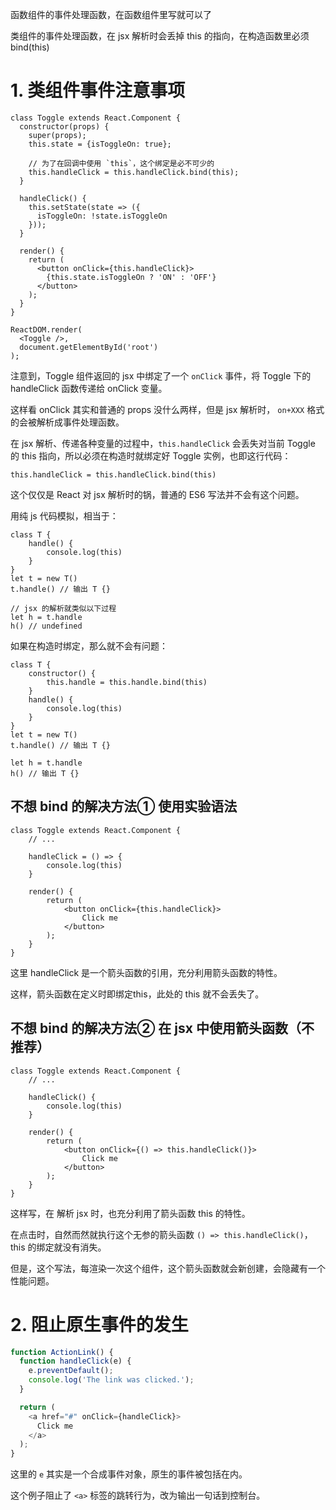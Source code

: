 函数组件的事件处理函数，在函数组件里写就可以了

类组件的事件处理函数，在 jsx 解析时会丢掉 this 的指向，在构造函数里必须 bind(this)

# 1. 类组件事件注意事项

``` JSX
class Toggle extends React.Component {
  constructor(props) {
    super(props);
    this.state = {isToggleOn: true};

    // 为了在回调中使用 `this`，这个绑定是必不可少的
    this.handleClick = this.handleClick.bind(this);
  }

  handleClick() {
    this.setState(state => ({
      isToggleOn: !state.isToggleOn
    }));
  }

  render() {
    return (
      <button onClick={this.handleClick}>
        {this.state.isToggleOn ? 'ON' : 'OFF'}
      </button>
    );
  }
}

ReactDOM.render(
  <Toggle />,
  document.getElementById('root')
);
```

注意到，Toggle 组件返回的 jsx 中绑定了一个 `onClick` 事件，将 Toggle 下的 handleClick 函数传递给 onClick 变量。

这样看 onClick 其实和普通的 props 没什么两样，但是 jsx 解析时， `on+XXX` 格式的会被解析成事件处理函数。

在 jsx 解析、传递各种变量的过程中，`this.handleClick` 会丢失对当前 Toggle 的 this 指向，所以必须在构造时就绑定好 Toggle 实例，也即这行代码：

``` JS
this.handleClick = this.handleClick.bind(this)
```

这个仅仅是 React 对 jsx 解析时的锅，普通的 ES6 写法并不会有这个问题。

用纯 js 代码模拟，相当于：

``` JSX
class T {
    handle() {
        console.log(this)
    }
}
let t = new T()
t.handle() // 输出 T {}

// jsx 的解析就类似以下过程
let h = t.handle
h() // undefined
```

如果在构造时绑定，那么就不会有问题：

``` JS
class T {
    constructor() {
        this.handle = this.handle.bind(this)
    }
    handle() {
        console.log(this)
    }
}
let t = new T()
t.handle() // 输出 T {}

let h = t.handle
h() // 输出 T {}
```



## 不想 bind 的解决方法① 使用实验语法

``` JSX
class Toggle extends React.Component {
    // ...
    
    handleClick = () => {
        console.log(this)
    }
    
    render() {
    	return (
            <button onClick={this.handleClick}>
            	Click me
            </button>
        );
  	}
}
```

这里 handleClick 是一个箭头函数的引用，充分利用箭头函数的特性。

这样，箭头函数在定义时即绑定this，此处的 this 就不会丢失了。

## 不想 bind 的解决方法② 在 jsx 中使用箭头函数（不推荐）

``` JSX
class Toggle extends React.Component {
    // ...
    
    handleClick() {
        console.log(this)
    }
    
    render() {
    	return (
            <button onClick={() => this.handleClick()}>
            	Click me
            </button>
        );
  	}
}
```

这样写，在 解析 jsx 时，也充分利用了箭头函数 this 的特性。

在点击时，自然而然就执行这个无参的箭头函数 `() => this.handleClick()`，this 的绑定就没有消失。

但是，这个写法，每渲染一次这个组件，这个箭头函数就会新创建，会隐藏有一个性能问题。

# 2. 阻止原生事件的发生

``` js
function ActionLink() {
  function handleClick(e) {
    e.preventDefault();
    console.log('The link was clicked.');
  }

  return (
    <a href="#" onClick={handleClick}>
      Click me
    </a>
  );
}
```

这里的 `e` 其实是一个合成事件对象，原生的事件被包括在内。

这个例子阻止了 `<a>` 标签的跳转行为，改为输出一句话到控制台。